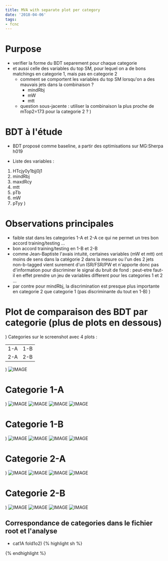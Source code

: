 ```yaml
---
title: MVA with separate plot per category
date: '2018-04-06'
tags:
- fcnc
---
```

# Purpose

* verifier la forme du BDT separement pour chaque categorie
* et aussi celle des variables du top SM, pour lequel on a de bons matchings en categorie 1, mais pas en categorie 2
  * comment se comportent les variables du top SM lorsqu'on a des mauvais jets dans la combinaison ? 
    * mindRbj
    * mW
    * mtt
  * question sous-jacente : utiliser la combinaison la plus proche de mTop2=173 pour la categorie 2 ?
)
# BDT à l'étude

* BDT proposé comme baseline, a partir des optimisations sur MG:Sherpa h019

* Liste des variables :

1. HTcjy0y1bjj0j1
2. mindRbj
3. maxdRcy
4. mtt
5. pTb
6. mW
7. pTyy
)
# Observations principales

- faible stat dans les categories 1-A et 2-A ce qui ne permet un tres bon accord training/testing ...
- bon accord training/testing en 1-B et 2-B
- comme Jean-Baptiste l'avais intuité, certaines variables (mW et mtt) ont moins de sens dans la catégorie 2 dans la mesure ou l'un des 2 jets non-b-tagged vient surement d'un ISR/FSR/PW et n'apporte donc pas d'information pour discriminer le signal du bruit de fond : peut-etre faut-il en effet prendre un jeu de variables different pour les categories 1 et 2 ...
- par contre pour mindRbj, la discrimination est presque plus importante en categorie 2 que categorie 1 (pas discriminante du tout en 1-B)
)
# Plot de comparaison des BDT par categorie (plus de plots en dessous)
)
Categories sur le screenshot avec 4 plots :

|   |   |
|---|---|
|1-A|1-B|
|2-A|2-B|
)
![IMAGE](/images/q/61EFAE6D42BC81AF429CC1B78F9A84DD.jpg)
# Categorie 1-A
)
![IMAGE](/images/q/58A641622733F7743417593E5CC43659.jpg)
![IMAGE](/images/q/F3FF2FAC83DF8EDAE60191A0D1F62BFD.jpg)
![IMAGE](/images/q/8FC0473EB7BC40673CEFD0B9A139193A.jpg)
![IMAGE](/images/q/F1110CD2760D064885357B570B22B898.jpg)
# Categorie 1-B
)
![IMAGE](/images/q/234C83DBBE074BF53D307739195C2662.jpg)
![IMAGE](/images/q/D7524232FECE11C31E9D8B1E043FCEB4.jpg)
![IMAGE](/images/q/73DC9036A09A86725F70442BE4BCDA36.jpg)
![IMAGE](/images/q/DD9F424B996802F3B19BFD4ADF9F2031.jpg)
# Categorie 2-A
)
![IMAGE](/images/q/C20C9B3C6D26E1DB05DB85E088CB1214.jpg)
![IMAGE](/images/q/4E769A6317A9A5D862972FC8B4D8F248.jpg)
![IMAGE](/images/q/04F54AC9FC94B6EA5E838B49B5199B77.jpg)
![IMAGE](/images/q/8D75BFD7D669527BA3C4482A27400865.jpg)
# Categorie 2-B
)
![IMAGE](/images/q/9172142E3B42812F177EA5D95D77806D.jpg)
![IMAGE](/images/q/59EE94353D4C9C420495BD12A06EC773.jpg)
![IMAGE](/images/q/030DC6E326B30250B6B1061D51FD47BD.jpg)
![IMAGE](/images/q/79041CBA776AD07CCDCB243B12258C80.jpg)
## Correspondance de categories dans le fichier root et l'analyse

- cat1A fold1o2)
{% highlight sh %}
<SubMethod Index="0" Method="BDT::BDTCat_1o2_tagcat_1_sel_1" Cut="(((EventNumberMod2%2&gt;-0.5)&amp;&amp;(EventNumberMod2%2&lt;0.5))&amp;&amp;(tagcat==1))&amp;&amp;(mTopSM&gt;=120&amp;&amp;mTopSM&lt;=220)" Variables="pTyy:mW:mtt:pTb:maxdRcy:mindRbj:HTcjy0y1bjj0j1">
<SubMethod Index="1" Method="BDT::BDTCat_1o2_tagcat_1_sel_2" Cut="(((EventNumberMod2%2&gt;-0.5)&amp;&amp;(EventNumberMod2%2&lt;0.5))&amp;&amp;(tagcat==1))&amp;&amp;(mTopSM&lt;120||mTopSM&gt;220)" Variables="pTyy:mW:mtt:pTb:maxdRcy:mindRbj:HTcjy0y1bjj0j1">
<SubMethod Index="2" Method="BDT::BDTCat_2o2_tagcat_1_sel_1" Cut="(((EventNumberMod2%2&gt;0.5)&amp;&amp;(EventNumberMod2%2&lt;1.5))&amp;&amp;(tagcat==1))&amp;&amp;(mTopSM&gt;=120&amp;&amp;mTopSM&lt;=220)" Variables="pTyy:mW:mtt:pTb:maxdRcy:mindRbj:HTcjy0y1bjj0j1">
<SubMethod Index="3" Method="BDT::BDTCat_2o2_tagcat_1_sel_2" Cut="(((EventNumberMod2%2&gt;0.5)&amp;&amp;(EventNumberMod2%2&lt;1.5))&amp;&amp;(tagcat==1))&amp;&amp;(mTopSM&lt;120||mTopSM&gt;220)" Variables="pTyy:mW:mtt:pTb:maxdRcy:mindRbj:HTcjy0y1bjj0j1">
<SubMethod Index="4" Method="BDT::BDTCat_1o2_tagcat_2_sel_1" Cut="(((EventNumberMod2%2&gt;-0.5)&amp;&amp;(EventNumberMod2%2&lt;0.5))&amp;&amp;(tagcat==2))&amp;&amp;(mTopSM&gt;=120&amp;&amp;mTopSM&lt;=220)" Variables="pTyy:mW:mtt:pTb:maxdRcy:mindRbj:HTcjy0y1bjj0j1">
<SubMethod Index="5" Method="BDT::BDTCat_1o2_tagcat_2_sel_2" Cut="(((EventNumberMod2%2&gt;-0.5)&amp;&amp;(EventNumberMod2%2&lt;0.5))&amp;&amp;(tagcat==2))&amp;&amp;(mTopSM&lt;120||mTopSM&gt;220)" Variables="pTyy:mW:mtt:pTb:maxdRcy:mindRbj:HTcjy0y1bjj0j1">
<SubMethod Index="6" Method="BDT::BDTCat_2o2_tagcat_2_sel_1" Cut="(((EventNumberMod2%2&gt;0.5)&amp;&amp;(EventNumberMod2%2&lt;1.5))&amp;&amp;(tagcat==2))&amp;&amp;(mTopSM&gt;=120&amp;&amp;mTopSM&lt;=220)" Variables="pTyy:mW:mtt:pTb:maxdRcy:mindRbj:HTcjy0y1bjj0j1">
<SubMethod Index="7" Method="BDT::BDTCat_2o2_tagcat_2_sel_2" Cut="(((EventNumberMod2%2&gt;0.5)&amp;&amp;(EventNumberMod2%2&lt;1.5))&amp;&amp;(tagcat==2))&amp;&amp;(mTopSM&lt;120||mTopSM&gt;220)" Variables="pTyy:mW:mtt:pTb:maxdRcy:mindRbj:HTcjy0y1bjj0j1">
{% endhighlight %}


